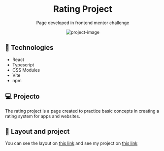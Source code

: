 <h1 align="center"> Rating Project </h1>
<p align="center"> 
Page developed in frontend mentor challenge 
</p>

<p align="center">
  <img alt="project-image" src="https://user-images.githubusercontent.com/57022639/218598316-baf6edb3-2726-47cf-92bc-47ecdc71b8e8.png">
</p>

## 🚀 Technologies
- React
- Typescript
- CSS Modules
- Vite
- npm

## 💻 Projecto 
The rating project is a page created to practice basic concepts in creating a rating system for apps and websites.

## 🔖 Layout and project
You can see the layout on [this link](https://www.frontendmentor.io/challenges/interactive-rating-component-koxpeBUmI) and see my project on [this link](https://rating-project-kappa.vercel.app)
